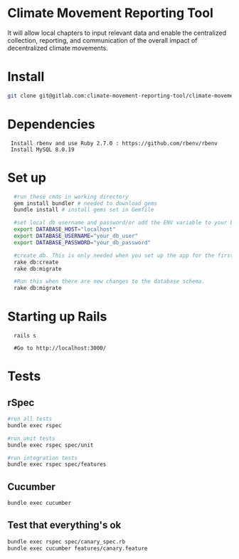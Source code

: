 # Climate Movement Reporting Tool

It will allow local chapters to input relevant data and enable the centralized collection, reporting, and communication of the overall impact of decentralized climate movements.

# Install

```bash
git clone git@gitlab.com:climate-movement-reporting-tool/climate-movement-reporting-tool.git
```
# Dependencies
 ```
  Install rbenv and use Ruby 2.7.0 : https://github.com/rbenv/rbenv
  Install MySQL 8.0.19
 ```
# Set up

```bash
  #run these cmds in working directory
  gem install bundler # needed to download gems
  bundle install # install gems set in Gemfile

  #set local db username and password/or add the ENV variable to your bash/zsh file
  export DATABASE_HOST="localhost"
  export DATABASE_USERNAME="your_db_user"
  export DATABASE_PASSWORD="your_db_password"

  #create db. This is only needed when you set up the app for the first time.
  rake db:create
  rake db:migrate

  #Run this when there are new changes to the database schema.
  rake db:migrate
```
# Starting up Rails

```
  rails s

  #Go to http://localhost:3000/
```

# Tests

## rSpec

```.bash
#run all tests
bundle exec rspec

#run unit tests
bundle exec rspec spec/unit

#run integration tests
bundle exec rspec spec/features
```

## Cucumber

```.bash
bundle exec cucumber
```

## Test that everything's ok

```bash
bundle exec rspec spec/canary_spec.rb
bundle exec cucumber features/canary.feature
```
